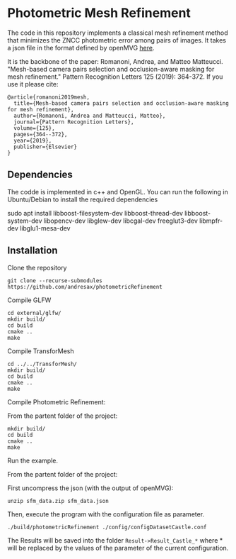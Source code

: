 # Photometric Mesh Refinement

The code in this repository implements a classical mesh refinement method that minimizes the ZNCC photometric error among pairs of images.
It takes a json file in the format defined by openMVG [here](https://openmvg.readthedocs.io/en/latest/software/SfM/SfM_OutputFormat/).

It is the backbone of the paper: Romanoni, Andrea, and Matteo Matteucci. "Mesh-based camera pairs selection and occlusion-aware masking for mesh refinement." Pattern Recognition Letters 125 (2019): 364-372.
If you use it please cite:

```
@article{romanoni2019mesh,
  title={Mesh-based camera pairs selection and occlusion-aware masking for mesh refinement},
  author={Romanoni, Andrea and Matteucci, Matteo},
  journal={Pattern Recognition Letters},
  volume={125},
  pages={364--372},
  year={2019},
  publisher={Elsevier}
}
```

## Dependencies

The codde is implemented in c++ and OpenGL. You can run the following in Ubuntu/Debian to install the required dependencies

sudo apt install libboost-filesystem-dev libboost-thread-dev libboost-system-dev libopencv-dev libglew-dev libcgal-dev freeglut3-dev libmpfr-dev libglu1-mesa-dev

## Installation

Clone the repository

```
git clone --recurse-submodules https://github.com/andresax/photometricRefinement
```


Compile GLFW
```
cd external/glfw/
mkdir build/
cd build
cmake ..
make
```

Compile TransforMesh

```
cd ../../TransforMesh/
mkdir build/
cd build
cmake ..
make
```

Compile Photometric Refinement:

From the partent folder of the project:

```
mkdir build/
cd build
cmake ..
make
```


Run the example.

From the partent folder of the project:

First uncompress the json (with the output of openMVG):

```
unzip sfm_data.zip sfm_data.json
```

Then, execute the program with the configuration file as parameter.

```
./build/photometricRefinement ./config/configDatasetCastle.conf
```

The Results will be saved into the folder ```Result->Result_Castle_*``` where * will be replaced by the values of the parameter of the current configuration.
